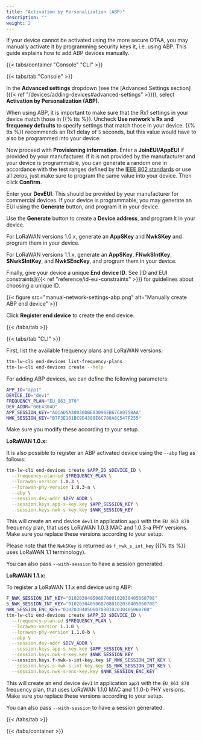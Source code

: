 ```yaml
---
title: "Activation by Personalization (ABP)"
description: ""
weight: 2
---
```


If your device cannot be activated using the more secure OTAA, you may manually activate it by programming security keys it, i.e. using ABP. This guide explains how to add ABP devices manually.

<!--more-->

{{< tabs/container "Console" "CLI" >}}

{{< tabs/tab "Console" >}}

In the **Advanced settings** dropdown (see the [Advanced Settings section]({{< ref "/devices/adding-devices#advanced-settings" >}})), select **Activation by Personalization (ABP)**.

When using ABP, it is important to make sure that the Rx1 settings in your device match those in {{% tts %}}. Uncheck **Use network's Rx and frequency defaults** to specify settings that match those in your device. {{% tts %}} recommends an Rx1 delay of `5` seconds, but this value would have to also be programmed into your device.

Now proceed with **Provisioning information**. Enter a **JoinEUI/AppEUI** if provided by your manufacturer. If it is not provided by the manufacturer and your device is programmable, you can generate a random one in accordance with the test ranges defined by the [IEEE 802 standards](https://ieee802.org/) or use all zeros, just make sure to program the same value into your device. Then click **Confirm**.

Enter your **DevEUI**. This should be provided by your manufacturer for commercial devices. If your device is programmable, you may generate an EUI using the **Generate** button, and program it in your device.

Use the **Generate** button to create a **Device address**, and program it in your device.

For LoRaWAN versions 1.0.x, generate an **AppSKey** and **NwkSKey** and program them in your device.

For LoRaWAN versions 1.1.x, generate an **AppSKey**, **FNwkSIntKey**, **SNwkSIntKey**, and **NwkSEncKey**, and program them in your device.

Finally, give your device a unique **End device ID**. See [ID and EUI constraints]({{< ref "reference/id-eui-constraints" >}}) for guidelines about choosing a unique ID.

{{< figure src="manual-network-settings-abp.png" alt="Manually create ABP end device" >}}

Click **Register end device** to create the end device.

{{< /tabs/tab >}}

{{< tabs/tab "CLI" >}}

First, list the available frequency plans and LoRaWAN versions:

```bash
ttn-lw-cli end-devices list-frequency-plans
ttn-lw-cli end-devices create --help
```

For adding ABP devices, we can define the following parameters:

```bash
APP_ID="app1"
DEVICE_ID="dev1"
FREQUENCY_PLAN="EU_863_870"
DEV_ADDR="00E4304D"
APP_SESSION_KEY="A0CAD5A30036DBE03096EB67CA975BAA"
NWK_SESSION_KEY="B7F3E161BC9D4388E6C788A0C547F255"
```

Make sure you modify these according to your setup.

**LoRaWAN 1.0.x:**

It is also possible to register an ABP activated device using the `--abp` flag as follows:

```bash
ttn-lw-cli end-devices create $APP_ID $DEVICE_ID \
  --frequency-plan-id $FREQUENCY_PLAN \
  --lorawan-version 1.0.3 \
  --lorawan-phy-version 1.0.3-a \
  --abp \
  --session.dev-addr $DEV_ADDR \
  --session.keys.app-s-key.key $APP_SESSION_KEY \
  --session.keys.nwk-s-key.key $NWK_SESSION_KEY
```

This will create an end device `dev1` in application `app1` with the `EU_863_870` frequency plan, that uses LoRaWAN 1.0.3 MAC and 1.0.3-a PHY versions. Make sure you replace these versions according to your setup.

Please note that the `NwkSKey` is returned as `f_nwk_s_int_key` ({{% tts %}} uses LoRaWAN 1.1 terminology).

You can also pass `--with-session` to have a session generated.

**LoRaWAN 1.1.x:**

To register a LoRaWAN 1.1.x end device using ABP:

```bash
F_NWK_SESSION_INT_KEY="01020304050607080102030405060708"
S_NWK_SESSION_INT_KEY="01020304050607080102030405060708"
NWK_SESSION_ENC_KEY="01020304050607080102030405060708"
ttn-lw-cli end-devices create $APP_ID $DEVICE_ID \
  --frequency-plan-id $FREQUENCY_PLAN \
  --lorawan-version 1.1.0 \
  --lorawan-phy-version 1.1.0-b \
  --abp \
  --session.dev-addr $DEV_ADDR \
  --session.keys.app-s-key.key $APP_SESSION_KEY \
  --session.keys.nwk-s-key.key $NWK_SESSION_KEY
  --session.keys.f-nwk-s-int-key.key $F_NWK_SESSION_INT_KEY \
  --session.keys.s-nwk-s-int-key.key $S_NWK_SESSION_INT_KEY \
  --session.keys.nwk-s-enc-key.key $NWK_SESSION_ENC_KEY
```

This will create an end device `dev1` in application `app1` with the `EU_863_870` frequency plan, that uses LoRaWAN 1.1.0 MAC and 1.1.0-b PHY versions. Make sure you replace these versions according to your setup.

You can also pass `--with-session` to have a session generated.

{{< /tabs/tab >}}

{{< /tabs/container >}}
